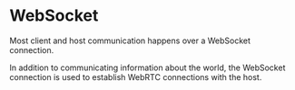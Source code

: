 # WebSocket

Most client and host communication happens over a WebSocket connection.

In addition to communicating information about the world, the WebSocket connection is used to establish WebRTC connections with the host.
